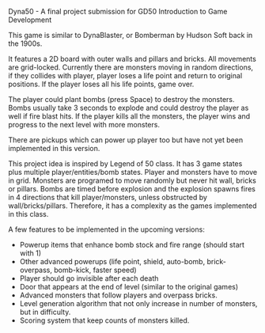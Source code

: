 Dyna50 - A final project submission for GD50 Introduction to Game Development

This game is similar to DynaBlaster, or Bomberman by Hudson Soft back in the 1900s.

It features a 2D board with outer walls and pillars and bricks. All movements are grid-locked. Currently there are monsters moving in random directions, if they collides with player, player loses a life point and return to original positions. If the player loses all his life points, game over.

The player could plant bombs (press Space) to destroy the monsters. Bombs usually take 3 seconds to explode and could destroy the player as well if fire blast hits. If the player kills all the monsters, the player wins and progress to the next level with more monsters.

There are pickups which can power up player too but have not yet been implemented in this version.

This project idea is inspired by Legend of 50 class. It has 3 game states plus multiple player/entities/bomb states. Player and monsters have to move in grid. Monsters are programed to move randomly but never hit wall, bricks or pillars. Bombs are timed before explosion and the explosion spawns fires in 4 directions that kill player/monsters, unless obstructed by wall/bricks/pillars. Therefore, it has a complexity as the games implemented in this class.

A few features to be implemented in the upcoming versions:
- Powerup items that enhance bomb stock and fire range (should start with 1)
- Other advanced powerups (life point, shield, auto-bomb, brick-overpass, bomb-kick, faster speed)
- Player should go invisible after each death
- Door that appears at the end of level (similar to the original games)
- Advanced monsters that follow players and overpass bricks.
- Level generation algorithm that not only increase in number of monsters, but in difficulty.
- Scoring system that keep counts of monsters killed.

